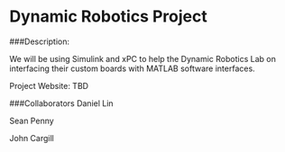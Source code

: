 Dynamic Robotics Project
================

###Description:

We will be using Simulink and xPC to help the Dynamic Robotics Lab on interfacing their custom boards with MATLAB software interfaces. 

Project Website: TBD

###Collaborators
Daniel Lin

Sean Penny  

John Cargill 


